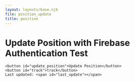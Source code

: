 ```yaml
---
layout: layouts/base.njk
file: position_update
title: position
---
```


  <h1>Update Position with Firebase Authentication Test</h1>
  
    <button id="update_position">Update Position</button>
    <button id="track">track</button>
    Last updated: <span id="last_update"></span>



